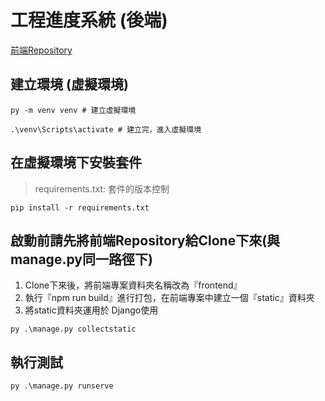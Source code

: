 # 工程進度系統 (後端)
[前端Repository](https://github.com/ZheHong1021/engineer_frontend.git)

## 建立環境 (虛擬環境)
```shell=
py -m venv venv # 建立虛擬環境

.\venv\Scripts\activate # 建立完，進入虛擬環境
```

## 在虛擬環境下安裝套件
> requirements.txt: 套件的版本控制
```shell=
pip install -r requirements.txt
```


## 啟動前請先將前端Repository給Clone下來(與 manage.py同一路徑下)
1. Clone下來後，將前端專案資料夾名稱改為『frontend』
2. 執行『npm run build』進行打包，在前端專案中建立一個『static』資料夾
3. 將static資料夾運用於 Django使用
```shell=
py .\manage.py collectstatic
```


## 執行測試
```shell=
py .\manage.py runserve
```
